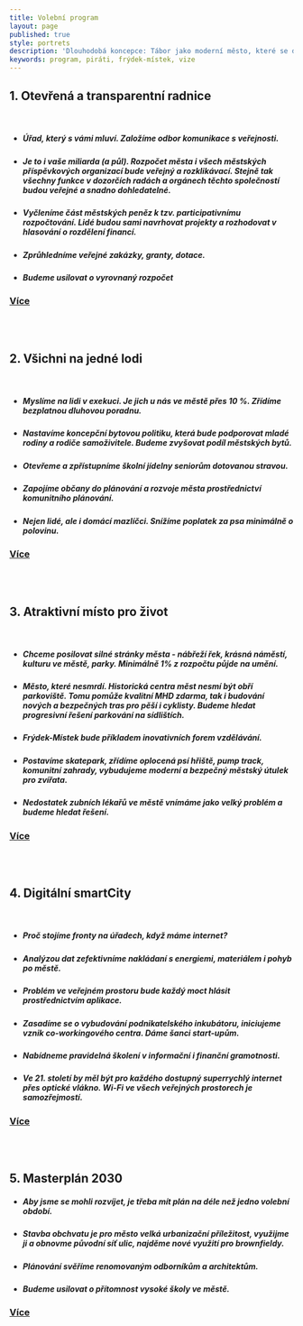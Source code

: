 ```yaml
---
title: Volební program
layout: page
published: true
style: portrets
description: 'Dlouhodobá koncepce: Tábor jako moderní město, které se dívá do budoucnosti'
keywords: program, piráti, frýdek-místek, vize
---
```

## 1. Otevřená a transparentní radnice
<br>
<ul>
  <h5><li>Úřad, který s vámi mluví. Založíme odbor komunikace s veřejnosti.</li></h5>
  <h5><li>Je to i vaše miliarda (a půl). Rozpočet města i všech městských příspěvkových organizací bude veřejný a rozklikávací. Stejně tak všechny funkce v dozorčích radách a orgánech těchto společností budou veřejné a snadno dohledatelné.</li></h5>
  <h5><li>Vyčleníme část městských peněz k tzv. participativnímu rozpočtování. Lidé budou sami navrhovat projekty a rozhodovat v hlasování o rozdělení financí.</li></h5>
  <h5><li>Zprůhledníme veřejné zakázky, granty, dotace.</li></h5>
  <h5><li>Budeme usilovat o vyrovnaný rozpočet</li></h5>
</ul>

### [Více](/program/transparentni-radnice/index.html)
<br>
<br>

## 2. Všichni na jedné lodi
<br>
<ul>
  <h5><li>Myslíme na lidi v exekuci. Je jich u nás ve městě přes 10 %. Zřídíme bezplatnou dluhovou poradnu.</li></h5>
  <h5><li>Nastavíme koncepční bytovou politiku, která bude podporovat mladé rodiny a rodiče samoživitele. Budeme zvyšovat podíl městských bytů.</li></h5>
  <h5><li>Otevřeme a zpřístupníme školní jídelny seniorům dotovanou stravou.</li></h5>
  <h5><li>Zapojíme občany do plánování a rozvoje města prostřednictví komunitního plánování.</li></h5>
  <h5><li>Nejen lidé, ale i domácí mazlíčci. Snížíme poplatek za psa minimálně o polovinu.</li></h5>
</ul>

### [Více](/program/na-jedne-lodi/index.html)
<br>
<br>

## 3. Atraktivní místo pro život
<br>
<ul>
    <h5><li>Chceme posilovat silné stránky města - nábřeží řek, krásná náměstí, kulturu ve městě, parky. Minimálně 1% z rozpočtu půjde na umění.</li></h5>
    <h5><li>Město, které nesmrdí. Historická centra měst nesmí být obří parkoviště. Tomu pomůže kvalitní  MHD zdarma, tak i budování nových a bezpečných tras pro pěší i cyklisty. Budeme hledat progresivní řešení parkování na sídlištích.</li></h5>
    <h5><li>Frýdek-Místek bude příkladem inovativních forem vzdělávání.</li></h5>
    <h5><li>Postavíme skatepark, zřídíme oplocená psí hřiště, pump track, komunitní zahrady, vybudujeme moderní a bezpečný městský útulek pro zvířata.</li></h5>
    <h5><li>Nedostatek zubních lékařů ve městě vnímáme jako velký problém a budeme hledat řešení.</li></h5>
</ul>

### [Více](/program/atraktivni-misto-pro-zivot/index.html)
<br>
<br>

## 4. Digitální smartCity
<br>
<ul>
  <h5><li>Proč stojíme fronty na úřadech, když máme internet?</li></h5> 
  <h5><li>Analýzou dat zefektivníme nakládaní s energiemi, materiálem i pohyb po městě.</li></h5>
  <h5><li>Problém ve veřejném prostoru bude každý moct hlásit prostřednictvím aplikace.</li></h5>
  <h5><li>Zasadíme se o vybudování podnikatelského inkubátoru, iniciujeme vznik co-workingového centra. Dáme šanci start-upům.</li></h5>
  <h5><li>Nabídneme  pravidelná školení v informační i finanční gramotnosti.</li></h5>
  <h5><li>Ve 21. století by měl být pro každého dostupný superrychlý internet přes optické vlákno. Wi-Fi ve všech veřejných prostorech je samozřejmostí.</li></h5>
</ul>

### [Více](/program/digitalni-smartcity/index.html)
<br>
<br>

## 5. Masterplán 2030

<ul>
  <h5><li>Aby jsme se mohli rozvíjet, je třeba mít plán na déle než jedno volební období.</li></h5>
  <h5><li>Stavba obchvatu je pro město velká urbanizační příležitost, využijme ji a obnovme původní síť ulic, najděme nové využití pro brownfieldy.</li></h5>
  <h5><li>Plánování svěříme renomovaným odborníkům a architektům.</li></h5>
  <h5><li>Budeme usilovat o přítomnost vysoké školy ve městě.</li></h5>
</ul>

### [Více](/program/masterplan-pro-2030/index.html)
